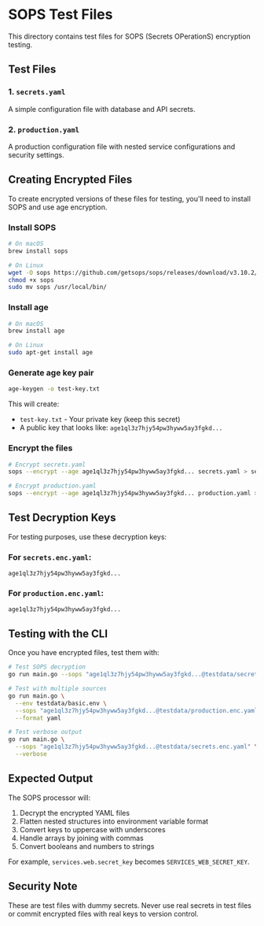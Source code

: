 # SOPS Test Files

This directory contains test files for SOPS (Secrets OPerationS) encryption testing.

## Test Files

### 1. `secrets.yaml`
A simple configuration file with database and API secrets.

### 2. `production.yaml`
A production configuration file with nested service configurations and security settings.

## Creating Encrypted Files

To create encrypted versions of these files for testing, you'll need to install SOPS and use age encryption.

### Install SOPS
```bash
# On macOS
brew install sops

# On Linux
wget -O sops https://github.com/getsops/sops/releases/download/v3.10.2/sops-v3.10.2.linux
chmod +x sops
sudo mv sops /usr/local/bin/
```

### Install age
```bash
# On macOS
brew install age

# On Linux
sudo apt-get install age
```

### Generate age key pair
```bash
age-keygen -o test-key.txt
```

This will create:
- `test-key.txt` - Your private key (keep this secret)
- A public key that looks like: `age1ql3z7hjy54pw3hyww5ay3fgkd...`

### Encrypt the files
```bash
# Encrypt secrets.yaml
sops --encrypt --age age1ql3z7hjy54pw3hyww5ay3fgkd... secrets.yaml > secrets.enc.yaml

# Encrypt production.yaml
sops --encrypt --age age1ql3z7hjy54pw3hyww5ay3fgkd... production.yaml > production.enc.yaml
```

## Test Decryption Keys

For testing purposes, use these decryption keys:

### For `secrets.enc.yaml`:
```
age1ql3z7hjy54pw3hyww5ay3fgkd...
```

### For `production.enc.yaml`:
```
age1ql3z7hjy54pw3hyww5ay3fgkd...
```

## Testing with the CLI

Once you have encrypted files, test them with:

```bash
# Test SOPS decryption
go run main.go --sops "age1ql3z7hjy54pw3hyww5ay3fgkd...@testdata/secrets.enc.yaml" --format json

# Test with multiple sources
go run main.go \
  --env testdata/basic.env \
  --sops "age1ql3z7hjy54pw3hyww5ay3fgkd...@testdata/production.enc.yaml" \
  --format yaml

# Test verbose output
go run main.go \
  --sops "age1ql3z7hjy54pw3hyww5ay3fgkd...@testdata/secrets.enc.yaml" \
  --verbose
```

## Expected Output

The SOPS processor will:
1. Decrypt the encrypted YAML files
2. Flatten nested structures into environment variable format
3. Convert keys to uppercase with underscores
4. Handle arrays by joining with commas
5. Convert booleans and numbers to strings

For example, `services.web.secret_key` becomes `SERVICES_WEB_SECRET_KEY`.

## Security Note

These are test files with dummy secrets. Never use real secrets in test files or commit encrypted files with real keys to version control.
